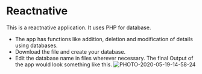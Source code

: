 # Reactnative
This is a reactnative application. It uses PHP for database.
- The app has functions like addition, deletion and modification of details using databases.
- Download the file and create your database.
- Edit the database name in files wherever necessary.
The final Output of the app would look something like this.
![PHOTO-2020-05-19-14-58-24](https://user-images.githubusercontent.com/51848256/104861805-e1e4cf00-58f6-11eb-9e00-162f08bef092.jpg)
